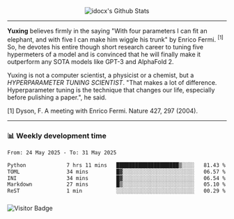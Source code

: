 <div align="center">
    <img align="center" src="https://github-readme-stats.vercel.app/api?username=idocx&show_icons=true&count_private=true&hide_border=true" alt="idocx's Github Stats"></img>
</div>

---

**Yuxing** believes firmly in the saying "With four parameters I can fit an elephant, and with five I can make him wiggle his trunk" by Enrico Fermi. <sup>[1]</sup> So, he devotes his entire though short research career to tuning five hypermeters of a model and is convinced that he will finally make it outperform any SOTA models like GPT-3 and AlphaFold 2.

Yuxing is not a computer scientist, a physicist or a chemist, but a *HYPERPARAMETER TUNING SCIENTIST*. "That makes a lot of difference. Hyperparameter tuning is the technique that changes our life, especially before pulishing a paper.", he said.

[1] Dyson, F. A meeting with Enrico Fermi. Nature 427, 297 (2004).


---

### 📊 Weekly development time
<!--START_SECTION:waka-->

```txt
From: 24 May 2025 - To: 31 May 2025

Python             7 hrs 11 mins   ████████████████████▒░░░░   81.43 %
TOML               34 mins         █▓░░░░░░░░░░░░░░░░░░░░░░░   06.57 %
INI                34 mins         █▓░░░░░░░░░░░░░░░░░░░░░░░   06.54 %
Markdown           27 mins         █▒░░░░░░░░░░░░░░░░░░░░░░░   05.10 %
ReST               1 min           ░░░░░░░░░░░░░░░░░░░░░░░░░   00.29 %
```

<!--END_SECTION:waka-->

### 

![Visitor Badge](https://visitor-badge.laobi.icu/badge?page_id=idocx.idocx)